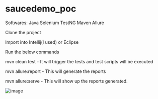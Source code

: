 # saucedemo_poc

Softwares:
Java
Selenium
TestNG
Maven
Allure

Clone the project

Import into Intellij(I used) or Eclipse

Run the below commands

mvn clean test - It will trigger the tests and test scripts will be executed

mvn allure:report - This will generate the reports

mvn allure:serve - This will show up the reports generated.


![image](https://github.com/alekhya-bh/saucedemo_poc/assets/174040118/335294fe-37e3-48b9-a1bd-f40c4aea1027)
